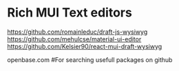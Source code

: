 # Rich MUI Text editors
https://github.com/romainleduc/draft-js-wysiwyg
https://github.com/mehulcse/material-ui-editor
https://github.com/Kelsier90/react-mui-draft-wysiwyg

openbase.com #For searching usefull packages on github
